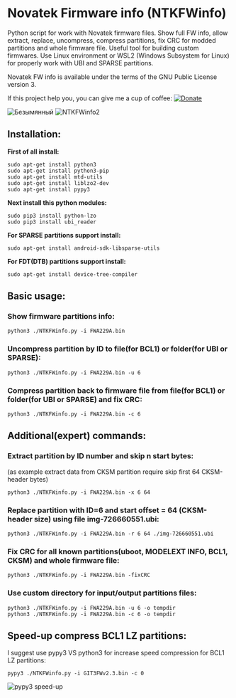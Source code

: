 # Novatek Firmware info (NTKFWinfo)
Python script for work with Novatek firmware files. Show full FW info, allow extract, replace, uncompress, compress partitions, fix CRC for modded partitions and whole firmware file. Useful tool for building custom firmwares.
Use Linux environment or WSL2 (Windows Subsystem for Linux) for properly work with UBI and SPARSE partitions.

Novatek FW info is available under the terms of the GNU Public License version 3.

If this project help you, you can give me a cup of coffee:
[![Donate](https://img.shields.io/badge/Donate-PayPal-green.svg)](https://paypal.me/egorkindv)



![Безымянный](https://user-images.githubusercontent.com/4955678/184808463-1b5d62b6-eb76-41d9-a75a-dbd019e8f60f.png)
![NTKFWinfo2](https://user-images.githubusercontent.com/4955678/188560457-54a2b532-61db-4ca8-9b3c-c4916cae1c62.png)


## Installation:
**First of all install:**
```
sudo apt-get install python3
sudo apt-get install python3-pip
sudo apt-get install mtd-utils
sudo apt-get install liblzo2-dev
sudo apt-get install pypy3
```
**Next install this python modules:**
```
sudo pip3 install python-lzo
sudo pip3 install ubi_reader
```
**For SPARSE partitions support install:**
```
sudo apt-get install android-sdk-libsparse-utils
```
**For FDT(DTB) partitions support install:**
```
sudo apt-get install device-tree-compiler
```
## Basic usage:

### Show firmware partitions info:
```
python3 ./NTKFWinfo.py -i FWA229A.bin
```
### Uncompress partition by ID to file(for BCL1) or folder(for UBI or SPARSE):
```
python3 ./NTKFWinfo.py -i FWA229A.bin -u 6
```
### Compress partition back to firmware file from file(for BCL1) or folder(for UBI or SPARSE) and fix CRC:
```
python3 ./NTKFWinfo.py -i FWA229A.bin -c 6
```

## Additional(expert) commands:
### Extract partition by ID number and skip n start bytes:
(as example extract data from CKSM partition require skip first 64 CKSM-header bytes)
```
python3 ./NTKFWinfo.py -i FWA229A.bin -x 6 64
```
### Replace partition with ID=6 and start offset = 64 (CKSM-header size) using file img-726660551.ubi:
```
python3 ./NTKFWinfo.py -i FWA229A.bin -r 6 64 ./img-726660551.ubi
```
### Fix CRC for all known partitions(uboot, MODELEXT INFO, BCL1, CKSM) and whole firmware file:
```
python3 ./NTKFWinfo.py -i FWA229A.bin -fixCRC
```
### Use custom directory for input/output partitions files:
```
python3 ./NTKFWinfo.py -i FWA229A.bin -u 6 -o tempdir
python3 ./NTKFWinfo.py -i FWA229A.bin -c 6 -o tempdir
```

## Speed-up compress BCL1 LZ partitions:
I suggest use pypy3 VS python3 for increase speed compression for BCL1 LZ partitions:
```
pypy3 ./NTKFWinfo.py -i GIT3FWv2.3.bin -c 0
```
![pypy3 speed-up](https://user-images.githubusercontent.com/4955678/188559054-e3ea1152-743b-4686-8a4f-b76c0dd529ba.png)

